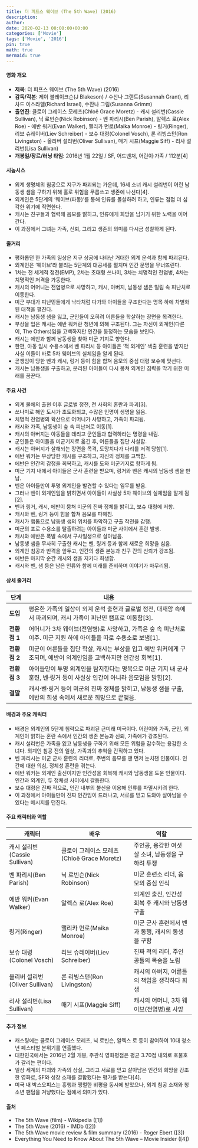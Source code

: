 ```yaml
---
title: 더 피프스 웨이브 (The 5th Wave) (2016)
description: 
author: 
date: 2020-02-13 00:00:00+00:00
categories: ['Movie']
tags: ['Movie', '2016']
pin: true
math: true
mermaid: true
---
```

#### 영화 개요

- **제목**: 더 피프스 웨이브 (The 5th Wave) (2016)
- **감독/각본**: 제이 블레이크슨(J Blakeson) / 수산나 그랜트(Susannah Grant), 리차드 이스라엘(Richard Israel), 수잔나 그림(Susanna Grimm)
- **출연진**: 클로이 그레이스 모레츠(Chloë Grace Moretz) - 캐시 설리번(Cassie Sullivan), 닉 로빈슨(Nick Robinson) - 벤 파리시(Ben Parish), 알렉스 로(Alex Roe) - 에반 워커(Evan Walker), 맬리카 먼로(Maika Monroe) - 링거(Ringer), 리브 슈레이버(Liev Schreiber) - 보슈 대령(Colonel Vosch), 론 리빙스턴(Ron Livingston) - 올리버 설리번(Oliver Sullivan), 매기 시프(Maggie Siff) - 리사 설리번(Lisa Sullivan)
- **개봉일/장르/러닝 타임**: 2016년 1월 22일 / SF, 어드벤처, 어린이·가족 / 112분[4]

#### 시놉시스

- 외계 생명체의 침공으로 지구가 파괴되는 가운데, 16세 소녀 캐시 설리번이 어린 남동생 샘을 구하기 위해 홀로 위험을 무릅쓰고 생존에 나선다[4].
- 외계인은 5단계의 ‘웨이브(파동)’를 통해 인류를 몰살하려 하고, 인류는 점점 더 심각한 위기에 직면한다.
- 캐시는 친구들과 협력해 음모를 밝히고, 인류에게 희망을 남기기 위한 노력을 이어간다.
- 이 과정에서 그녀는 가족, 신뢰, 그리고 생존의 의미를 다시금 성찰하게 된다.

#### 줄거리

- 평화롭던 한 가족의 일상은 지구 상공에 나타난 거대한 외계 운석과 함께 파괴된다.
- 외계인은 ‘웨이브’라 불리는 5단계의 대공세를 펼치며 인간 문명을 무너뜨린다.
- 1차는 전 세계적 정전(EMP), 2차는 초대형 쓰나미, 3차는 치명적인 전염병, 4차는 치명적인 저격을 가동한다.
- 캐시의 어머니는 전염병으로 사망하고, 캐시, 아버지, 남동생 샘은 밀림 속 피난처로 이동한다.
- 미군 부대가 피난민들에게 낙타처럼 다가와 아이들을 구조한다는 명목 하에 차별화된 대책을 펼친다.
- 캐시는 남동생 샘을 잃고, 군인들이 오히려 어른들을 학살하는 장면을 목격한다.
- 부상을 입은 캐시는 에반 워커란 청년에 의해 구조된다. 그는 자신이 외계인(다른 이, The Others)임을 고백하지만 인간을 동정하는 모습을 보인다.
- 캐시는 에반과 함께 남동생을 찾아 미군 기지로 향한다.
- 한편, 아동 임시 수용소에서 벤 파리시 등 아이들은 ‘적 외계인’ 색출 훈련을 받지만 사실 이들이 바로 5차 웨이브의 실체임을 알게 된다.
- 곧챙임이 당한 벤과 캐시, 링거 등이 힘을 합쳐 음모의 중심 대령 보슈에 맞선다.
- 캐시는 남동생을 구출하고, 분리된 아이들이 다시 뭉쳐 외계인 침략을 막기 위한 미래를 꿈꾼다.

#### 주요 사건

- 외계 물체의 출현 이후 글로벌 정전, 전 사회의 혼란과 파괴[3].
- 쓰나미로 해안 도시가 초토화되고, 수많은 인명이 생명을 잃음.
- 치명적 전염병의 확산으로 어머니가 사망하고, 가족이 파괴됨.
- 캐시와 가족, 남동생이 숲 속 피난처로 이동[1].
- 캐시의 아버지는 아동들을 데리고 군인들과 협력하라는 명령을 내림.
- 군인들은 아이들을 미군기지로 옮긴 후, 어른들을 집단 사살함.
- 캐시는 아버지가 살해되는 장면을 목격, 도망치다가 다리를 저격 당함[1].
- 에반 워커는 부상당한 캐시를 구조하고, 자신의 정체를 고백함.
- 에반은 인간의 감정을 회복하고, 캐시를 도와 미군기지로 향하게 됨.
- 미군 기지 내에서 아이들은 군사 훈련을 받으며, 링거와 벤은 캐시의 남동생 샘을 만남.
- 벤은 아이들만이 투명 외계인을 발견할 수 있다는 임무를 받음.
- 그러나 벤이 외계인임을 밝히면서 아이들이 사실상 5차 웨이브의 실체임을 알게 됨[2].
- 벤과 링거, 캐시, 에반이 뭉쳐 미군의 진짜 정체를 밝히고, 보슈 대령에 저항.
- 캐시와 벤, 링거 등이 힘을 합쳐 음모를 파헤침.
- 캐시가 랩톱으로 남동생 샘의 위치를 파악하고 구출 작전을 감행.
- 미군의 포로 수용소를 탈출하려는 아이들과 미군 사이에서 혼란 발생.
- 캐시와 에반은 폭발 속에서 구사일생으로 살아남음.
- 남동생 샘을 무사히 구출한 캐시는 벤, 링거 등과 함께 새로운 희망을 심음.
- 외계인 침공과 반격을 앞두고, 인간의 생존 본능과 친구 간의 신뢰가 강조됨.
- 에반은 마지막 순간 캐시와 샘을 지키다 희생함.
- 캐시와 벤, 샘 등은 남은 인류와 함께 미래를 준비하며 이야기가 마무리됨.

#### 상세 줄거리

| **단계**     | **내용**                                                                                                       |
|--------------|---------------------------------------------------------------------------------------------------------------|
| **도입**     | 평온한 가족의 일상이 외계 운석 출현과 글로벌 정전, 대재앙 속에서 파괴되며, 캐시 가족이 피난민 캠프로 이동함[3].          |
| **전환점 1** | 어머니가 3차 웨이브(전염병)로 사망하고, 가족은 숲 속 피난처로 이주. 미군 지원 하에 아이들을 따로 수용소로 보냄[1].   |
| **전환점 2** | 미군이 어른들을 집단 학살, 캐시는 부상을 입고 에반 워커에게 구조되며, 에반이 외계인임을 고백하지만 인간성 회복[1].        |
| **전환점 3** | 아이들만이 투명 외계인을 탐지한다는 명목으로 미군 기지 내 군사 훈련, 벤·링거 등이 사실상 인간이 아니라 음모임을 밝힘[2]. |
| **결말**     | 캐시·벤·링거 등이 미군의 진짜 정체를 밝히고, 남동생 샘을 구출, 에반의 희생 속에서 새로운 희망으로 끝맺음.                 |

#### 배경과 주요 캐릭터

- 배경은 외계인의 5단계 침략으로 파괴된 근미래 미국이다. 어린이와 가족, 군인, 외계인이 얽히는 혼란 속에서 인간의 생존 본능과 신뢰, 가족애가 강조된다.
- 캐시 설리번은 가족을 잃고 남동생을 구하기 위해 모든 위험을 감수하는 용감한 소녀다. 외계인 침공 전의 일상, 가족과의 추억을 간직하고 있다.
- 벤 파리시는 미군 군사 훈련의 리더로, 주변의 음모를 맨 먼저 눈치챈 인물이다. 인간에 대한 의심, 정체성 혼란을 겪는다.
- 에반 워커는 외계인 출신이지만 인간성을 회복해 캐시와 남동생을 도운 인물이다. 인간과 외계인, 두 정체성 사이에서 갈등한다.
- 보슈 대령은 진짜 적으로, 인간 내부의 불신을 이용해 인류를 파멸시키려 한다.
- 이 과정에서 아이들만이 진짜 인간임이 드러나고, 서로를 믿고 도와야 살아남을 수 있다는 메시지를 던진다.

#### 주요 캐릭터와 역할

| **캐릭터**        | **배우**                  | **역할**                                |
|-------------------|---------------------------|----------------------------------------|
| 캐시 설리번(Cassie Sullivan) | 클로이 그레이스 모레츠(Chloë Grace Moretz) | 주인공, 용감한 여섯 살 소녀, 남동생을 구하려 투쟁 |
| 벤 파리시(Ben Parish)      | 닉 로빈슨(Nick Robinson)           | 미군 훈련소 리더, 음모의 중심 인식               |
| 에반 워커(Evan Walker)    | 알렉스 로(Alex Roe)                | 외계인 출신, 인간성 회복 후 캐시와 남동생 구출    |
| 링거(Ringer)              | 맬리카 먼로(Maika Monroe)           | 미군 군사 훈련에서 벤과 동행, 캐시의 동생을 구함  |
| 보슈 대령(Colonel Vosch)  | 리브 슈레이버(Liev Schreiber)       | 진짜 적의 리더, 주인공들의 목숨을 노림           |
| 올리버 설리번(Oliver Sullivan) | 론 리빙스턴(Ron Livingston)           | 캐시의 아버지, 어른들의 책임을 생각하다 희생      |
| 리사 설리번(Lisa Sullivan)     | 매기 시프(Maggie Siff)                | 캐시의 어머니, 3차 웨이브(전염병)로 사망          |

#### 추가 정보

- 캐스팅에는 클로이 그레이스 모레츠, 닉 로빈슨, 알렉스 로 등이 참여하여 10대 청소년 페스티벌 분위기를 연출했다.
- 대한민국에서는 2016년 2월 개봉, 주관식 영화평점은 평균 3.70점 내외로 호불호가 갈리는 편이다.
- 일상 세계의 파괴와 가족의 상실, 그리고 서로를 믿고 살아남은 인간의 희망을 강조한 영화로, SF와 성장 소재를 결합했다는 평가를 받는다[4].
- 미국 내 박스오피스는 흥행과 맹렬한 비평을 동시에 받았으나, 외계 침공 소재와 청소년 팬덤을 겨냥했다는 점에서 의미가 있다.

#### 출처

- The 5th Wave (film) - Wikipedia ([1])
- The 5th Wave (2016) - IMDb ([2])
- The 5th Wave movie review & film summary (2016) - Roger Ebert ([3])
- Everything You Need to Know About The 5th Wave – Movie Insider ([4])
